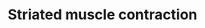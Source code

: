 ---
annotations:
- type: Pathway Ontology
  value: regulatory pathway
authors:
- MaintBot
- Lindarieswijk
- Eweitz
description: ''
last-edited: 2021-05-15
organisms:
- Danio rerio
redirect_from:
- /index.php/Pathway:WP1316
- /instance/WP1316
schema-jsonld:
- '@context': https://schema.org/
  '@id': https://wikipathways.github.io/pathways/WP1316.html
  '@type': Dataset
  creator:
    '@type': Organization
    name: WikiPathways
  description: ''
  keywords:
  - tpm4
  - tpm2
  - TNNC2
  - LOC100149766
  - DES
  - MYBPC3
  - TNNI1
  - MYH6
  - MYL3
  - LOC100148848
  - vim
  - TNNI3
  - ttna
  - MYL2
  - zgc:193865
  - myl9
  - actn2
  - MYH8
  - tcap
  - mybpc1
  - TNNI2
  - ACTN3
  - acta1
  - NEB
  - acta1b
  - acta2
  - zgc:77231
  - tnnc1
  - DMD
  - tnnt2
  - cmlc1
  - zgc:77592
  - TPM1
  - ACTG1
  - MYH3
  - zgc:110761
  - actn4
  - TNNT3
  license: CC0
  name: Striated muscle contraction
seo: CreativeWork
title: Striated muscle contraction
wpid: WP1316
---
